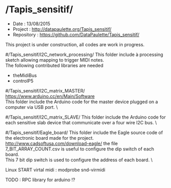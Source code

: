 # /Tapis_sensitif/
 - Date : 13/08/2015
 - Project : http://datapaulette.org/Tapis_sensitif/
 - Repository : https://github.com/DataPaulette/Tapis_sensitif/
 
This project is under construction, all codes are work in progress. 

#/Tapis_sensitif/I2C_network_processing/
This folder include à processing sketch allowing mapping to trigger MIDI notes. \
The following contributed libraries are needed
 - theMidiBus
 - controlP5

#/Tapis_sensitif/I2C_matrix_MASTER/
https://www.arduino.cc/en/Main/Software \
This folder include the Arduino code for the master device plugged on a computer via USB port. \

#/Tapis_sensitif/I2C_matrix_SLAVE/
This folder include the Arduino code for each sensitive slab device that communicate  over a four wire I2C bus. \

#/Tapis_sensitif/Eagle_board/
This folder include the Eagle source code of the electronic board made for the project. \
http://www.cadsoftusa.com/download-eagle/
the file 7_BIT_ARRAY_COUNT.csv is useful to configure the dip switch of each board. \
This 7 bit dip switch is used to configure the address of each board. \

Linux START virtal midi : modprobe snd-virmidi

TODO :
RPC library for arduino !?
